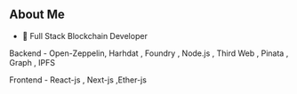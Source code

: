## About Me


- 🌱  Full Stack Blockchain Developer

Backend - Open-Zeppelin, Harhdat , Foundry , Node.js , Third Web , Pinata , Graph , IPFS


Frontend - React-js , Next-js ,Ether-js




         

                        
                          
                  
















          
